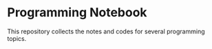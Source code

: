 # Programming Notebook

This repository collects the notes and codes for several programming topics.
